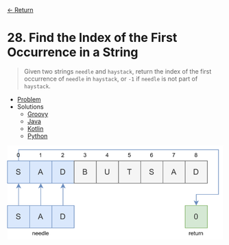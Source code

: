 [&larr; Return](https://hanggrian.github.io/grind-leetcode/)

# 28. Find the Index of the First Occurrence in a String

> Given two strings `needle` and `haystack`, return the index of the first
  occurrence of `needle` in `haystack`, or `-1` if `needle` is not part of
  `haystack`.

- [Problem](https://leetcode.com/problems/find-the-index-of-the-first-occurrence-in-a-string/)
- Solutions
  - [Groovy](https://github.com/hanggrian/grind-leetcode/blob/main/groovy/src/main/groovy/problems1_100/FindTheIndexOfTheFirstOccurrenceInAString.groovy)
  - [Java](https://github.com/hanggrian/grind-leetcode/blob/main/java/src/main/java/problems1_100/FindTheIndexOfTheFirstOccurrenceInAString.java)
  - [Kotlin](https://github.com/hanggrian/grind-leetcode/blob/main/kotlin/src/main/kotlin/problems1_100/FindTheIndexOfTheFirstOccurrenceInAString.kt)
  - [Python](https://github.com/hanggrian/grind-leetcode/blob/main/python/src/problems1_100/find_the_index_of_the_first_occurrence_in_a_string.py)

![](https://github.com/hanggrian/grind-leetcode/raw/assets/problems1_100/find-the-index-of-the-first-occurrence-in-a-string1.svg)
